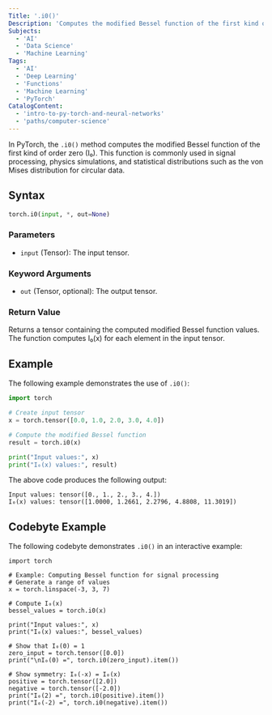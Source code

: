 ```yaml
---
Title: '.i0()'
Description: 'Computes the modified Bessel function of the first kind of order zero.'
Subjects:
  - 'AI'
  - 'Data Science'
  - 'Machine Learning'
Tags:
  - 'AI'
  - 'Deep Learning'
  - 'Functions'
  - 'Machine Learning'
  - 'PyTorch'
CatalogContent:
  - 'intro-to-py-torch-and-neural-networks'
  - 'paths/computer-science'
---
```


In PyTorch, the `.i0()` method computes the modified Bessel function of the first kind of order zero (I₀). This function is commonly used in signal processing, physics simulations, and statistical distributions such as the von Mises distribution for circular data.

## Syntax

```py
torch.i0(input, *, out=None)
```

### Parameters

- `input` (Tensor): The input tensor.

### Keyword Arguments

- `out` (Tensor, optional): The output tensor.

### Return Value

Returns a tensor containing the computed modified Bessel function values. The function computes I₀(x) for each element in the input tensor.

## Example

The following example demonstrates the use of `.i0()`:

```py
import torch

# Create input tensor
x = torch.tensor([0.0, 1.0, 2.0, 3.0, 4.0])

# Compute the modified Bessel function
result = torch.i0(x)

print("Input values:", x)
print("I₀(x) values:", result)
```

The above code produces the following output:

```
Input values: tensor([0., 1., 2., 3., 4.])
I₀(x) values: tensor([1.0000, 1.2661, 2.2796, 4.8808, 11.3019])
```

## Codebyte Example

The following codebyte demonstrates `.i0()` in an interactive example:

```codebyte/python
import torch

# Example: Computing Bessel function for signal processing
# Generate a range of values
x = torch.linspace(-3, 3, 7)

# Compute I₀(x)
bessel_values = torch.i0(x)

print("Input values:", x)
print("I₀(x) values:", bessel_values)

# Show that I₀(0) = 1
zero_input = torch.tensor([0.0])
print("\nI₀(0) =", torch.i0(zero_input).item())

# Show symmetry: I₀(-x) = I₀(x)
positive = torch.tensor([2.0])
negative = torch.tensor([-2.0])
print("I₀(2) =", torch.i0(positive).item())
print("I₀(-2) =", torch.i0(negative).item())
```

```

```
